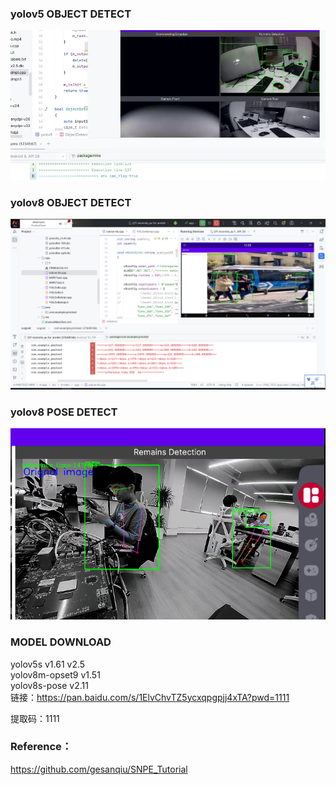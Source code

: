 ### yolov5 OBJECT DETECT
![v5](/v5detect.png)
### yolov8 OBJECT DETECT
![v8](/v8detect.png)
### yolov8 POSE DETECT
![v8](/v8pose.png)
### MODEL DOWNLOAD<br>
yolov5s v1.61    v2.5<br>
yolov8m-opset9  v1.51 <br>
yolov8s-pose    v2.11 <br>
链接：https://pan.baidu.com/s/1ElvChvTZ5ycxqpgpjj4xTA?pwd=1111  <br>

提取码：1111  <br>

### Reference：<br>
https://github.com/gesanqiu/SNPE_Tutorial <br>

